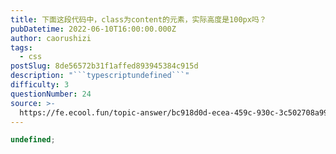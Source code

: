 ```yaml
---
title: 下面这段代码中，class为content的元素，实际高度是100px吗？
pubDatetime: 2022-06-10T16:00:00.000Z
author: caorushizi
tags:
  - css
postSlug: 8de56572b31f1affed893945384c915d
description: "```typescriptundefined```"
difficulty: 3
questionNumber: 24
source: >-
  https://fe.ecool.fun/topic-answer/bc918d0d-ecea-459c-930c-3c502708a997?orderBy=updateTime&order=desc&tagId=11
---
```


```typescript
undefined;
```
